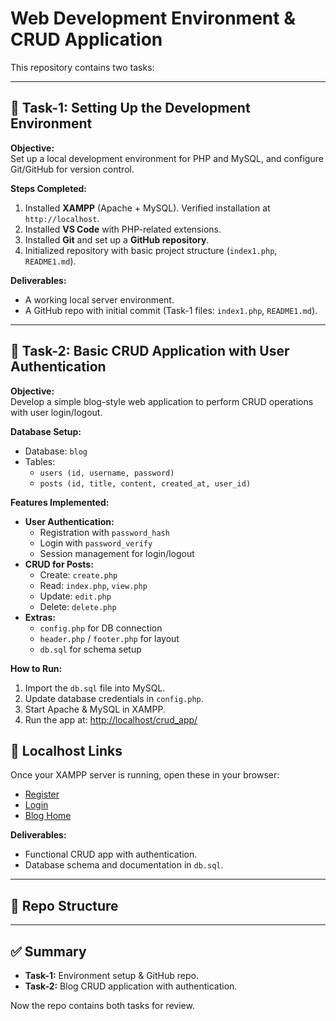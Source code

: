# Web Development Environment & CRUD Application

This repository contains two tasks:

---

## 📌 Task-1: Setting Up the Development Environment

**Objective:**  
Set up a local development environment for PHP and MySQL, and configure Git/GitHub for version control.

**Steps Completed:**
1. Installed **XAMPP** (Apache + MySQL). Verified installation at `http://localhost`.
2. Installed **VS Code** with PHP-related extensions.
3. Installed **Git** and set up a **GitHub repository**.
4. Initialized repository with basic project structure (`index1.php`, `README1.md`).

**Deliverables:**
- A working local server environment.
- A GitHub repo with initial commit (Task-1 files: `index1.php`, `README1.md`).

---

## 📌 Task-2: Basic CRUD Application with User Authentication

**Objective:**  
Develop a simple blog-style web application to perform CRUD operations with user login/logout.

**Database Setup:**
- Database: `blog`
- Tables:  
  - `users (id, username, password)`  
  - `posts (id, title, content, created_at, user_id)`

**Features Implemented:**
- **User Authentication:**
  - Registration with `password_hash`
  - Login with `password_verify`
  - Session management for login/logout
- **CRUD for Posts:**
  - Create: `create.php`
  - Read: `index.php`, `view.php`
  - Update: `edit.php`
  - Delete: `delete.php`
- **Extras:**
  - `config.php` for DB connection
  - `header.php` / `footer.php` for layout
  - `db.sql` for schema setup

**How to Run:**
1. Import the `db.sql` file into MySQL.
2. Update database credentials in `config.php`.
3. Start Apache & MySQL in XAMPP.
4. Run the app at: [http://localhost/crud_app/](http://localhost/crud_app/)

## 🔗 Localhost Links
Once your XAMPP server is running, open these in your browser:

- [Register](http://localhost/crud_app/register.php)  
- [Login](http://localhost/crud_app/login.php)  
- [Blog Home](http://localhost/crud_app/index.php)  

**Deliverables:**
- Functional CRUD app with authentication.
- Database schema and documentation in `db.sql`.

---

## 📂 Repo Structure

---

## ✅ Summary
- **Task-1:** Environment setup & GitHub repo.  
- **Task-2:** Blog CRUD application with authentication.  

Now the repo contains both tasks for review.
